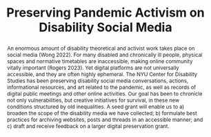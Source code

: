 ---
pid: disability-social-media
done: true
title: Preserving Pandemic Activism on Disability Social Media
category: DH Seed Grant Recipient
tags:
- accessibility
cohort_year: '2023'
abstract: An enormous amount of disability theoretical and activist work takes place
  on social media (Wong 2022). For many disabled and chronically ill people, physical
  spaces and normative timetables are inaccessible, making online community vitally
  important (Rogers 2023). Yet digital platforms are not universally accessible, and
  they are often highly ephemeral. The NYU Center for Disability Studies has been
  preserving disability social media conversations, actions, informational resources,
  and art related to the pandemic, as well as records of digital public meetings and
  other online activities. Our goal has been to chronicle not only vulnerabilities,
  but creative initiatives for survival, in these new conditions structured by old
  inequalities. A seed grant will enable us to a) broaden the scope of the disability
  media we have collected; b) formulate best practices for archiving websites, posts
  and threads in an accessible manner; and c) draft and receive feedback on a larger
  digital preservation grant.
pis:
- mills
- kornstein
link: https://disabilitycovidchronicles.nyu.edu/fieldnotes/
image: https://nyu-dh.github.io/website-media/files/projects/disability.jpg
order: '048'
layout: project
---